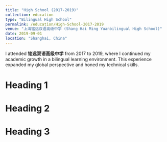 ```yaml
---
title: "High School (2017-2019)"
collection: education
type: "Bilingual High School"
permalink: /education/High-School-2017-2019
venue: "上海铭远双语高级中学 (Shang Hai Ming Yuanbilingual High School)"
date: 2019-09-01
location: "Shanghai, China"
---
```


I attended **铭远双语高级中学** from 2017 to 2019, where I continued my academic growth in a bilingual learning environment. This experience expanded my global perspective and honed my technical skills.

Heading 1
======

Heading 2
======

Heading 3
======
